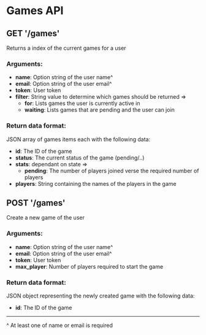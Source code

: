 # Games API

## GET '/games'

Returns a index of the current games for a user

### Arguments:

* **name**: Option string of the user name^
* **email**: Option string of the user email^
* **token**: User token
* **filter**: String value to determine which games should be returned =>
  * **for**: Lists games the user is currently active in
  * **waiting**: Lists games that are pending and the user can join

### Return data format:

JSON array of games items each with the following data:

* **id**: The ID of the game
* **status**: The current status of the game (pending/..)
* **stats**: dependant on state =>
  * **pending**: The number of players joined verse the required number of players
* **players**: String containing the names of the players in the game

## POST '/games'

Create a new game of the user

### Arguments:

* **name**: Option string of the user name^
* **email**: Option string of the user email^
* **token**: User token
* **max_player**: Number of players required to start the game

### Return data format:

JSON object representing the newly created game with the following data:

* **id**: The ID of the game

--------

^ At least one of name or email is required
